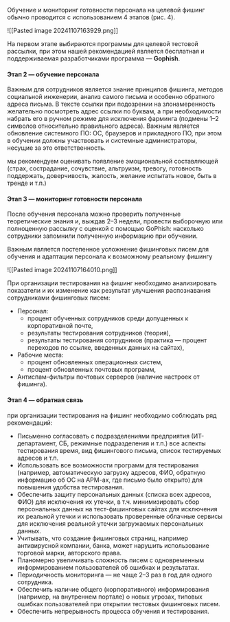 Обучение и мониторинг готовности персонала на целевой фишинг обычно проводится с использованием 4 этапов (рис. 4).

![[Pasted image 20241107163929.png]]

На первом этапе выбираются программы для целевой тестовой рассылки, при этом нашей рекомендацией является бесплатная и поддерживаемая разработчиками программа — **Gophish**.

#### Этап 2 — обучение персонала

Важным для сотрудников является знание принципов фишинга, методов социальной инженерии, анализ самого письма и особенно обратного адреса письма. В тексте ссылки при подозрении на злонамеренность желательно посмотреть адрес ссылки по буквам, а при необходимости набрать его в ручном режиме для исключения фарминга (подмены 1–2 символов относительно правильного адреса). Важным является обновление системного ПО: ОС, браузеров и прикладного ПО, при этом в обучении должны участвовать и системные администраторы, несущие за это ответственность.

мы рекомендуем оценивать появление эмоциональной составляющей (страх, сострадание, сочувствие, альтруизм, тревогу, готовность поддержать, доверчивость, жалость, желание испытать новое, быть в тренде и т.п.)

#### Этап 3 — мониторинг готовности персонала

После обучения персонала можно проверить полученные теоретические знания и, выждав 2–3 недели, провести выборочную или полноценную рассылку с оценкой с помощью GoPhish: насколько сотрудники запомнили полученную информацию при обучении.

Важным является постепенное усложнение фишинговых писем для обучения и адаптации персонала к возможному реальному фишингу




![[Pasted image 20241107164010.png]]

При организации тестирования на фишинг необходимо анализировать показатели и их изменение как результат улучшения распознавания сотрудниками фишинговых писем:

- Персонал:
    - процент обученных сотрудников среди допущенных к корпоративной почте,
    - результаты тестирования сотрудников (теория),
    - результаты тестирования сотрудников (практика — процент переходов по ссылке, введенных данных на сайтах),
- Рабочие места:
    - процент обновленных операционных систем,
    - процент обновленных почтовых программ,
- Антиспам-фильтры почтовых серверов (наличие настроек от фишинга).

#### Этап 4 — обратная связь

при организации тестирования на фишинг необходимо соблюдать ряд рекомендаций:

- Письменно согласовать с подразделениями предприятия (ИТ-департамент, СБ, режимные подразделения и т.п.) все аспекты тестирования время, вид фишингового письма, список тестируемых адресов и т.п.
- Использовать все возможности программ для тестирования (например, автоматическую загрузку адресов, ФИО, обратную информацию об ОС на АРМ-ах, где письмо было открыто) для повышения удобства тестирования.
- Обеспечить защиту персональных данных (списка всех адресов, ФИО) для исключения их утечки, в т.ч. минимизировать сбор персональных данных на тест-фишинговых сайтах для исключения их реальной утечки и использовать проверенные облачные сервисы для исключения реальной утечки загружаемых персональных данных.
- Учитывать, что создание фишинговых страниц, например антивирусной компании, банка, может нарушить использование торговой марки, авторского права.
- Планомерно увеличивать сложность писем с одновременным информированием пользователей об ошибках и результатах.
- Периодичность мониторинга — не чаще 2–3 раз в год для одного сотрудника.
- Обеспечить наличие общего (корпоративного) информирования (например, на внутреннем портале) о новых угрозах, типовых ошибках пользователей при открытии тестовых фишинговых писем.
- Обеспечить непрерывность процесса обучения и тестирования.